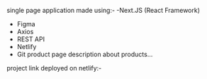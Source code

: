 single page application made using:- 
-Next.JS (React Framework)
- Figma
- Axios
- REST API
- Netlify
- Git
product page description about products...

project link deployed on netlify:- 
